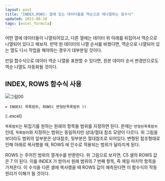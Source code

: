 ```yaml
---
layout: post
title: "INDEX,ROWS: 열에 있는 데이터들을 역순으로 재나열하는 함수식"
updated: 2021-08-18
tags: [excel_formula]
---
```


어떤 열에 데이터들이 나열되어있고, 다른 열에는 데이터 위 아래를 뒤집어서 역순으로 나열되어 있다고 해보자. 만약 원 데이터의 나열 순서를 바꿨다면, 역순으로 나열되어 있는 열도 다시 작업을 해야하는 경우가 대부분일 것이다.

만일 함수식으로 데이터 역순 나열을 표현할 수 있다면, 원본 데이터 순서 변경만으로도 역순 나열도 자동화될 것이다.

## INDEX, ROWS 함수식 사용

![그림00](/img/msoffice/formula/formula-0020-00.png)

```excel
= INDEX( 목록범위, ROWS( 변형된목록범위 ))
```
{:.excel}

`목록범위`는 뒤집기를 원하는 원래의 항목들 범위를 지정하면 된다. 문제는 `변형된목록범위`인데, `목록범위`와 지정하는 범위는 동일하지만 상대/절대 참조 모양이 다르다. 위 그림을 보더라도 범위의 앞부분은 상대참조, 뒷부분은 절대참조로 되어있다. 변형된 참조형태로 인해 아래로 복사했을 때, ROWS 에 인수로 적용되는 범위가 달라지게 된다.

ROWS 는 주어진 범위의 열개수를 반환한다. 위 그림으로 보자면, C5 셀의 ROWS 값은 7 이 된다. 이를 INDEX 가 받아서 원래 범위의 7 번째 항목, 즉 제일 마지막 항목을 가져온다. 이 수식을 다른 셀에 복사했을 때 ROWS 값이 예측된다면 이 함수식의 작동원리가 이해가 될 것이다.